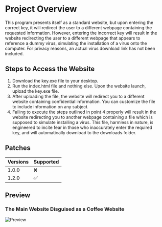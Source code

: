 # Project Overview

This program presents itself as a standard website, but upon entering the correct key, it will redirect the user to a different webpage containing the requested information. However, entering the incorrect key will result in the website redirecting the user to a different webpage that appears to reference a dummy virus, simulating the installation of a virus onto the computer. For privacy reasons, an actual virus download link has not been included.

## Steps to Access the Website

1) Download the key.exe file to your desktop.
2) Run the index.html file and nothing else. Upon the website launch, upload the key.exe file.
3) After uploading the file, the website will redirect you to a different website containing confidential information. You can customize the file to include information on any subject.
4) Failing to execute the steps outlined in point 4 properly will result in the website redirecting you to another webpage containing a file which is supposed to simulate installing a virus. This file, harmless in nature, is engineered to incite fear in those who inaccurately enter the required key, and will automatically download to the downloads folder.

## Patches

| Versions | Supported          |
| -------  | ------------------ |
| 1.0.0    | :x:                |
| 1.2.0    | :white_check_mark: |

## Preview

### The Main Website Disguised as a Coffee Website

![Preview](https://github.com/user-attachments/assets/811453f5-7d35-416f-ba9c-19b0d15048c2)
